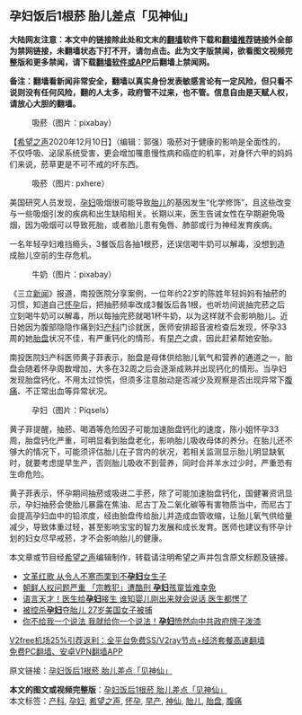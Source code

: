  <h2>孕妇饭后1根菸 胎儿差点「见神仙」</h2> <p class="notice"><b>大陆网友注意：本文中的链接除此处和文末的<a href="https://github.com/bannedbook/fanqiang" >翻墙</a>软件下载和<a href="https://github.com/killgcd/justmysocks/blob/master/README.md">翻墙推荐</a>链接外全部为禁网链接，未翻墙状态下打不开，请勿点击。此为文字版禁闻，欲看图文视频完整版和更多禁闻，请下载<a href="https://github.com/bannedbook/fanqiang">翻墙软件或APP</a>后翻墙上禁闻网。</p><p>备注：翻墙看新闻非常安全，翻墙以真实身份发表敏感言论有一定风险，但只看不说则没有任何风险，翻的人太多，政府管不过来，也不管。信息自由是天赋人权，请放心大胆的翻墙。</b></p>  <div class="entry"> <figure><figcaption>吸菸（图片：pixabay）</figcaption></figure> <p>【<span class='wp_keywordlink_affiliate'><a href="https://www.soundofhope.org" title="希望之声" target="_blank">希望之声</a></span>2020年12月10日】（编辑：郭强）吸菸对于健康的影响是全面性的，不仅呼吸、泌尿系统受害，更会增加罹患慢性病和癌症的机率，对身怀六甲的妈妈们来说，菸草更是不可不戒的坏东西。</p> <figure><figcaption>吸菸（图片: pxhere）</figcaption></figure> <p>美国研究人员发现，<a href="https://www.bannedbook.org/bnews/tag/%e5%ad%95%e5%a6%87/" class="st_tag internal_tag" rel="tag" title="标签 孕妇 下的日志">孕妇</a>吸烟很可能导致<a href="https://www.bannedbook.org/bnews/tag/%E8%83%8E%E5%84%BF/" class="st_tag internal_tag" rel="tag" title="标签 胎儿 下的日志">胎儿</a>的基因发生“化学修饰”，且这些改变与一些吸烟引发的疾病和出生缺陷相关。长期以来，医生告诫女性在孕期避免吸烟，因为吸烟可以导致死胎，或者胎儿患有兔唇、肺部或行为神经发育疾病。</p> <p>一名年轻孕妇难挡瘾头，3餐饭后各抽1根菸，还误信喝牛奶可以解毒，没想到造成胎儿空前的生存危机。</p>  <figure><figcaption>牛奶（图片：pixabay）</figcaption></figure> <p>《三立<span class='wp_keywordlink_affiliate'><a href="https://www.bannedbook.org/" title="新闻">新闻</a></span>》报道，南投医院分享案例，一位年约22岁的陈姓年轻妈妈有抽菸的习惯，知道自己<a href="https://www.bannedbook.org/bnews/tag/%e6%80%80%e5%ad%95/" class="st_tag internal_tag" rel="tag" title="标签 怀孕 下的日志">怀孕</a>后，把抽菸频率改成3餐饭后各1根，也听坊间说抽完菸之后立刻喝牛奶可以解毒，所以每抽完菸就喝1杯牛奶，以为这样就不会影响胎儿。近日她因为腹部隐隐作痛到妇<a href="https://www.bannedbook.org/bnews/tag/%e4%ba%a7%e7%a7%91/" class="st_tag internal_tag" rel="tag" title="标签 产科 下的日志">产科</a>门诊就医，医师安排超音波检查后发现，怀孕33周的她<a href="https://www.bannedbook.org/bnews/tag/%e8%83%8e%e7%9b%98/" class="st_tag internal_tag" rel="tag" title="标签 胎盘 下的日志">胎盘</a>状况不佳，有严重钙化的情形，有<a href="https://www.bannedbook.org/bnews/tag/%E6%97%A9%E4%BA%A7/" class="st_tag internal_tag" rel="tag" title="标签 早产 下的日志">早产</a>之虞，因此赶紧帮她安胎。</p> <p>南投医院妇产科医师黄子菲表示，胎盘是母体供给胎儿氧气和营养的通道之一，胎盘会随着怀孕周数增加，大多在32周之后会逐渐成熟并出现钙化的情形。当孕妇发现胎盘钙化，不用太过惊慌，但须多注意胎动是否减少及观察是否出现异常下<a href="https://www.bannedbook.org/bnews/tag/%e8%85%b9%e7%97%9b/" class="st_tag internal_tag" rel="tag" title="标签 腹痛 下的日志">腹痛</a>、不正常出血等异常状况。</p> <figure><figcaption>孕妇（图片：Piqsels）</figcaption></figure> <p>黄子菲提醒，抽菸、喝酒等危险因子可能加速胎盘钙化的速度，陈小姐怀孕33周，胎盘钙化严重，可明显看到胎盘老化，影响胎儿吸收母体的养分。在胎儿还不够大的情况下，可能须评估胎儿在子宫内的状况，若相关监测显示胎儿明显缺氧时，就要考虑提早生产，否则胎儿吸收不到营养，同时合并羊水过少时，严重恐有生命危险。</p>  <p>黄子菲表示，怀孕期间抽菸或吸进二手菸，除了可能加速胎盘钙化，国健署资讯显示，孕妇抽菸会使胎儿暴露在焦油、尼古丁及二氧化碳等有害物质当中，而尼古丁会提高孕妇血中的铅浓度，经由胎盘传给胎儿并造成血管收缩，让胎儿氧气供给量减少，导致体重过轻，甚至影响宝宝的智力发展和成长发育。医师也建议有怀孕计划的妇女尽早戒菸，才不会影响胎儿的健康。</p> <p>本文章或节目经<a href="https://www.bannedbook.org/bnews/tag/%e5%b8%8c%e6%9c%9b%e4%b9%8b%e5%a3%b0/" class="st_tag internal_tag" rel="tag" title="标签 希望之声 下的日志">希望之声</a>编辑制作，转载请注明希望之声并包含原文标题及链接。</p> <ul class='op-related-articles' title='相关阅读'> <li><a href='https://www.bannedbook.org/bnews/lifebaike/20201119/1433338.html' target='_blank'>文革红歌 从令人不寒而栗到不<b>孕妇</b>女生子</a></li> <li><a href='https://www.bannedbook.org/bnews/comments/20201028/1421763.html' target='_blank'>朝鲜人权问题严重 「宗教犯」遭酷刑 <b>孕妇</b>孩童皆难幸免</a></li> <li><a href='https://www.bannedbook.org/bnews/funmedia/20201020/1416934.html' target='_blank'>语言天才！医生给<b>孕妇</b>接生 谁知婴儿刚出来就会说话 医生都愣了</a></li> <li><a href='https://www.bannedbook.org/bnews/baitai/20201017/1415513.html' target='_blank'>被控杀<b>孕妇</b>夺胎儿 27岁美国女子被捕</a></li> <li><a href='https://www.bannedbook.org/bnews/topimagenews/20201013/1412852.html' target='_blank'>你不给我一个说法 我就给你一个说法！<b>孕妇</b>愤然向中共政府牌子泼漆</a></li> </ul> <p class="texttj"> <a href="https://github.com/bannedbook/fanqiang/wiki/V2ray%E6%9C%BA%E5%9C%BA" target="_blank">V2free机场25%引荐返利：全平台免费SS/V2ray节点+经济套餐高速翻墙</a><br/> <a href="https://github.com/bannedbook/fanqiang/wiki/%E7%A6%81%E9%97%BB%E7%BD%91%E5%AE%89%E5%8D%93%E7%BF%BB%E5%A2%99%E6%96%B0%E9%97%BBAPP" target="_blank">免费PC翻墙、安卓VPN翻墙APP</a></p><p>原文链接：<a class="src_link"  href="https://www.soundofhope.org/post/452278" target="_blank">孕妇饭后1根菸 胎儿差点「见神仙」</a></p> <a name='sharetosocial'></a>       <div><b>本文的图文或视频完整版</b>：<a href='https://www.bannedbook.org/bnews/comments/20201211/1445576.html'>孕妇饭后1根菸 胎儿差点「见神仙」</a></div>  </div><!--END ENTRY--> <div class="postfooter"> <div>本文标签：<a href="https://www.bannedbook.org/bnews/tag/%e4%ba%a7%e7%a7%91/" rel="tag">产科</a>, <a href="https://www.bannedbook.org/bnews/tag/%e5%ad%95%e5%a6%87/" rel="tag">孕妇</a>, <a href="https://www.bannedbook.org/bnews/tag/%e5%b8%8c%e6%9c%9b%e4%b9%8b%e5%a3%b0/" rel="tag">希望之声</a>, <a href="https://www.bannedbook.org/bnews/tag/%e6%80%80%e5%ad%95/" rel="tag">怀孕</a>, <a href="https://www.bannedbook.org/bnews/tag/%E6%97%A9%E4%BA%A7/" rel="tag">早产</a>, <a href="https://www.bannedbook.org/bnews/tag/%e7%a5%9e%e4%bb%99/" rel="tag">神仙</a>, <a href="https://www.bannedbook.org/bnews/tag/%E8%83%8E%E5%84%BF/" rel="tag">胎儿</a>, <a href="https://www.bannedbook.org/bnews/tag/%e8%83%8e%e7%9b%98/" rel="tag">胎盘</a>, <a href="https://www.bannedbook.org/bnews/tag/%e8%85%b9%e7%97%9b/" rel="tag">腹痛</a></div>  </div><!--END POSTFOOTER--> 